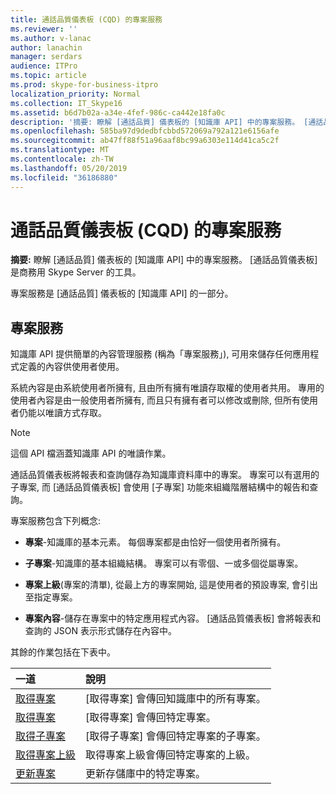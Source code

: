```yaml
---
title: 通話品質儀表板 (CQD) 的專案服務
ms.reviewer: ''
ms.author: v-lanac
author: lanachin
manager: serdars
audience: ITPro
ms.topic: article
ms.prod: skype-for-business-itpro
localization_priority: Normal
ms.collection: IT_Skype16
ms.assetid: b6d7b02a-a34e-4fef-986c-ca442e18fa0c
description: '摘要: 瞭解 [通話品質] 儀表板的 [知識庫 API] 中的專案服務。 [通話品質儀表板] 是商務用 Skype Server 的工具。'
ms.openlocfilehash: 585ba97d9dedbfcbbd572069a792a121e6156afe
ms.sourcegitcommit: ab47ff88f51a96aaf8bc99a6303e114d41ca5c2f
ms.translationtype: MT
ms.contentlocale: zh-TW
ms.lasthandoff: 05/20/2019
ms.locfileid: "36186880"
---
```

# <a name="item-service-for-call-quality-dashboard-cqd"></a>通話品質儀表板 (CQD) 的專案服務
 
**摘要:** 瞭解 [通話品質] 儀表板的 [知識庫 API] 中的專案服務。 [通話品質儀表板] 是商務用 Skype Server 的工具。
  
專案服務是 [通話品質] 儀表板的 [知識庫 API] 的一部分。
  
## <a name="item-service"></a>專案服務

知識庫 API 提供簡單的內容管理服務 (稱為「專案服務」), 可用來儲存任何應用程式定義的內容供使用者使用。 
  
系統內容是由系統使用者所擁有, 且由所有擁有唯讀存取權的使用者共用。 專用的使用者內容是由一般使用者所擁有, 而且只有擁有者可以修改或刪除, 但所有使用者仍能以唯讀方式存取。
  
> [!NOTE]
> 這個 API 檔涵蓋知識庫 API 的唯讀作業。 
  
通話品質儀表板將報表和查詢儲存為知識庫資料庫中的專案。 專案可以有選用的子專案, 而 [通話品質儀表板] 會使用 [子專案] 功能來組織階層結構中的報告和查詢。
  
專案服務包含下列概念:
  
- **專案**-知識庫的基本元素。 每個專案都是由恰好一個使用者所擁有。
    
- **子專案**-知識庫的基本組織結構。 專案可以有零個、一或多個從屬專案。
    
- **專案上級**(專案的清單), 從最上方的專案開始, 這是使用者的預設專案, 會引出至指定專案。
    
- **專案內容**-儲存在專案中的特定應用程式內容。 [通話品質儀表板] 會將報表和查詢的 JSON 表示形式儲存在內容中。
    
其餘的作業包括在下表中。
  

|**一道**|**說明**|
|:-----|:-----|
|[取得專案](get-items.md) <br/> |[取得專案] 會傳回知識庫中的所有專案。  <br/> |
|[取得專案](get-item.md) <br/> |[取得專案] 會傳回特定專案。  <br/> |
|[取得子專案](get-sub-items.md) <br/> |[取得子專案] 會傳回特定專案的子專案。  <br/> |
|[取得專案上級](get-item-ancestors.md) <br/> |取得專案上級會傳回特定專案的上級。  <br/> |
|[更新專案](update-item.md) <br/> |更新存儲庫中的特定專案。  <br/> |
   

